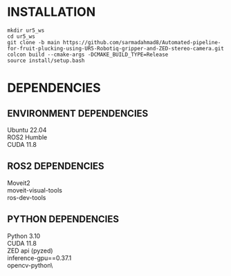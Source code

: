# INSTALLATION
```mkdir ur5_ws```\
```cd ur5_ws```\
```git clone -b main https://github.com/sarmadahmad8/Automated-pipeline-for-fruit-plucking-using-UR5-Robotiq-gripper-and-ZED-stereo-camera.git```\
```colcon build --cmake-args -DCMAKE_BUILD_TYPE=Release```\
```source install/setup.bash```

# DEPENDENCIES
## ENVIRONMENT DEPENDENCIES
Ubuntu 22.04\
ROS2 Humble\
CUDA 11.8

## ROS2 DEPENDENCIES
Moveit2\
moveit-visual-tools\
ros-dev-tools

## PYTHON DEPENDENCIES
Python 3.10\
CUDA 11.8\
ZED api (pyzed)\
inference-gpu==0.37.1\
opencv-python\
